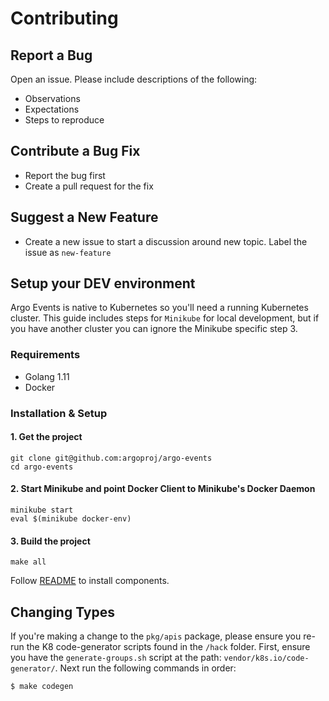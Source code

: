 # Contributing


## Report a Bug
Open an issue. Please include descriptions of the following:
- Observations
- Expectations
- Steps to reproduce

## Contribute a Bug Fix
- Report the bug first
- Create a pull request for the fix

## Suggest a New Feature
- Create a new issue to start a discussion around new topic. Label the issue as `new-feature`

## Setup your DEV environment
Argo Events is native to Kubernetes so you'll need a running Kubernetes cluster. This guide includes steps for `Minikube` for local development, but if you have another cluster you can ignore the Minikube specific step 3.

### Requirements
- Golang 1.11
- Docker

### Installation & Setup

#### 1. Get the project
```
git clone git@github.com:argoproj/argo-events
cd argo-events
```

#### 2. Start Minikube and point Docker Client to Minikube's Docker Daemon
```
minikube start
eval $(minikube docker-env)
```

#### 3. Build the project
```
make all
```

Follow [README](README.md#install) to install components.

## Changing Types
If you're making a change to the `pkg/apis`  package, please ensure you re-run the K8 code-generator scripts found in the `/hack` folder. First, ensure you have the `generate-groups.sh` script at the path: `vendor/k8s.io/code-generator/`. Next run the following commands in order:
```
$ make codegen
```
